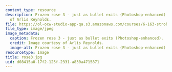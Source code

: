 ```yaml
---
content_type: resource
description: Frozen rose 3 - just as bullet exits (Photoshop-enhanced). Image courtesy
  of Arlis Reynolds.
file: https://ol-ocw-studio-app-qa.s3.amazonaws.com/courses/6-163-strobe-project-laboratory-fall-2005/d08415a017f2125f2331a830a4715871_rose3.jpg
file_type: image/jpeg
image_metadata:
  caption: Frozen rose 3 - just as bullet exits (Photoshop-enhanced).
  credit: Image courtesy of Arlis Reynolds.
  image-alt: Frozen rose 3 - just as bullet exits (Photoshop-enhanced).
resourcetype: Image
title: rose3.jpg
uid: d08415a0-17f2-125f-2331-a830a4715871
---
```

